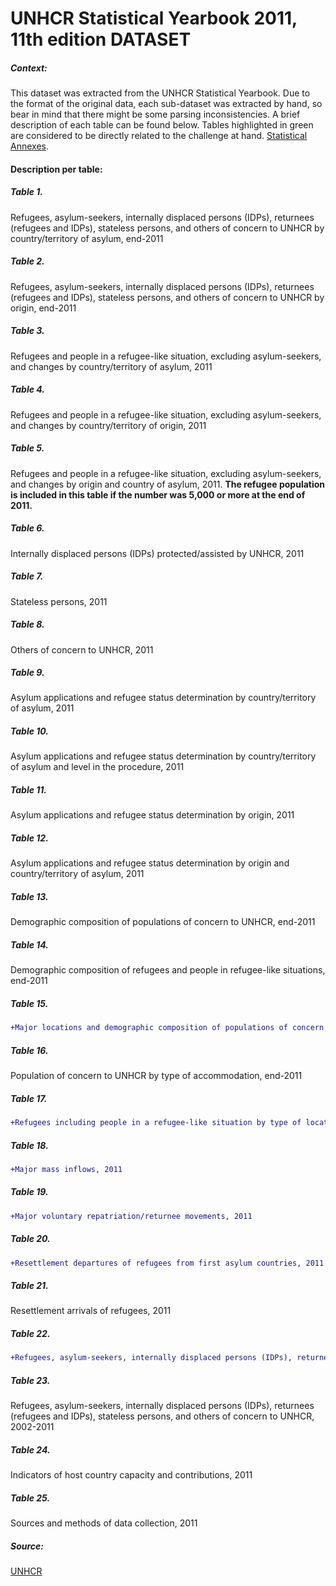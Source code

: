 # UNHCR Statistical Yearbook 2011, 11th edition DATASET

##### Context:

This dataset was extracted from the UNHCR Statistical Yearbook. Due to the format of the original data, each sub-dataset was extracted by hand, so bear in mind that there might be some parsing inconsistencies. A brief description of each table can be found below. Tables highlighted in green are considered to be directly related to the challenge at hand.  [Statistical Annexes](https://www.unhcr.org/51628f589.html).

#### Description per table:

##### Table 1. 
Refugees, asylum-seekers, internally displaced persons (IDPs), returnees (refugees and IDPs), stateless persons, and others of concern to UNHCR by country/territory of asylum, end-2011

##### Table 2.
Refugees, asylum-seekers, internally displaced persons (IDPs), returnees (refugees and IDPs), stateless persons, and others of concern to UNHCR by origin, end-2011

##### Table 3.
Refugees and people in a refugee-like situation, excluding asylum-seekers, and changes by country/territory of asylum, 2011

##### Table 4.
Refugees and people in a refugee-like situation, excluding asylum-seekers, and changes by country/territory of origin, 2011

##### Table 5. 
Refugees and people in a refugee-like situation, excluding asylum-seekers, and changes by origin and country of asylum, 2011.
**The refugee population is included in this table if the number was 5,000 or more at the end of 2011.**

##### Table 6.
Internally displaced persons (IDPs) protected/assisted by UNHCR, 2011

##### Table 7.
Stateless persons, 2011

##### Table 8.
Others of concern to UNHCR, 2011

##### Table 9.
Asylum applications and refugee status determination by country/territory of asylum, 2011

##### Table 10.
Asylum applications and refugee status determination by country/territory of asylum and level in the procedure, 2011

##### Table 11.
Asylum applications and refugee status determination by origin, 2011

##### Table 12.
Asylum applications and refugee status determination by origin and country/territory of asylum, 2011

##### Table 13.
Demographic composition of populations of concern to UNHCR, end-2011

##### Table 14.
Demographic composition of refugees and people in refugee-like situations, end-2011

##### Table 15.
```diff
+Major locations and demographic composition of populations of concern to UNHCR, end-2011
```
##### Table 16. 
Population of concern to UNHCR by type of accommodation, end-2011

##### Table 17.
```diff
+Refugees including people in a refugee-like situation by type of location, end-2011
```
##### Table 18.
```diff
+Major mass inflows, 2011
```
##### Table 19.
```diff
+Major voluntary repatriation/returnee movements, 2011
```
##### Table 20.
```diff
+Resettlement departures of refugees from first asylum countries, 2011
```
##### Table 21.
Resettlement arrivals of refugees, 2011

##### Table 22.
```diff
+Refugees, asylum-seekers, internally displaced persons (IDPs), returnees (refugees and IDPs), stateless persons, and others of concern to UNHCR by region, 2010-2011
```
##### Table 23.
Refugees, asylum-seekers, internally displaced persons (IDPs), returnees (refugees and IDPs), stateless persons, and others of concern to UNHCR, 2002-2011

##### Table 24.
Indicators of host country capacity and contributions, 2011

##### Table 25.
Sources and methods of data collection, 2011

##### Source:

[UNHCR](https://www.unhcr.org/516282cf5.html)
